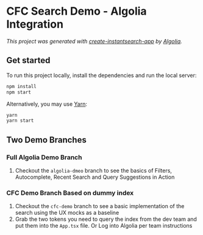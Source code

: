 # CFC Search Demo - Algolia Integration

_This project was generated with [create-instantsearch-app](https://github.com/algolia/instantsearch.js/tree/master/packages/create-instantsearch-app) by [Algolia](https://algolia.com)._

## Get started

To run this project locally, install the dependencies and run the local server:

```sh
npm install
npm start
```

Alternatively, you may use [Yarn](https://http://yarnpkg.com/):

```sh
yarn
yarn start
```

## Two Demo Branches
### Full Algolia Demo Branch 
1. Checkout the `algolia-dmeo` branch to see the basics of Filters, Autocomplete, Recent Search and Query Suggestions in Action

### CFC Demo Branch Based on dummy index
1. Checkout the `cfc-demo` branch to see a basic implementation of the search using the UX mocks as a baseline 
2. Grab the two tokens you need to query the index from the dev team and put them into the `App.tsx` file. Or Log into Algolia per team instructions